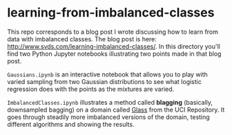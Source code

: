 # learning-from-imbalanced-classes

This repo corresponds to a blog post I wrote discussing how to learn from data
with imbalanced classes.  The blog post is here: http://www.svds.com/learning-imbalanced-classes/.  In this directory you'll
find two Python Jupyter notebooks illustrating two
points made in that blog post.

`Gaussians.ipynb` is an interactive notebook that allows you to play with
varied sampling from two Gaussian distributions to see what logistic
regression does with the points as the mixtures are varied.

`ImbalancedClasses.ipynb` illustrates a method called **blagging** (basically,
downsampled bagging) on a domain called
[Glass](https://archive.ics.uci.edu/ml/datasets/Glass+Identification) from the
UCI Repository.  It goes through steadily more imbalanced versions of the
domain, testing different algorithms and showing the results.
